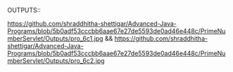 OUTPUTS::

https://github.com/shraddhitha-shettigar/Advanced-Java-Programs/blob/5b0adf53cccbb6aae67e27de5593de0ad46e448c/PrimeNumberServlet/Outputs/pro_6c1.jpg && https://github.com/shraddhitha-shettigar/Advanced-Java-Programs/blob/5b0adf53cccbb6aae67e27de5593de0ad46e448c/PrimeNumberServlet/Outputs/pro_6c2.jpg